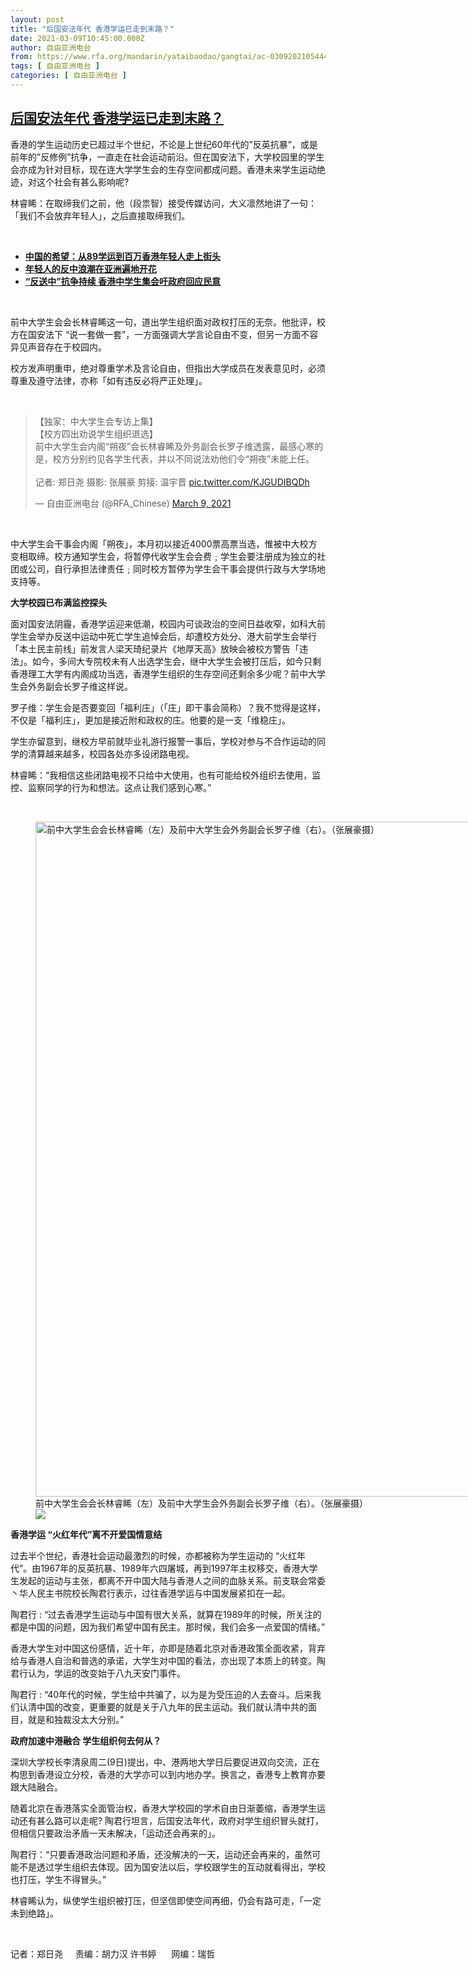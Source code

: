 ```yaml
---
layout: post
title: "后国安法年代 香港学运已走到末路？"
date: 2021-03-09T10:45:00.000Z
author: 自由亚洲电台
from: https://www.rfa.org/mandarin/yataibaodao/gangtai/ac-03092021054441.html
tags: [ 自由亚洲电台 ]
categories: [ 自由亚洲电台 ]
---
```

<!--1615286700000-->
[后国安法年代 香港学运已走到末路？](https://www.rfa.org/mandarin/yataibaodao/gangtai/ac-03092021054441.html)
------

<div>
<p>香港的学生运动历史已超过半个世纪，不论是上世纪60年代的”反英抗暴”，或是前年的”反修例”抗争，一直走在社会运动前沿。但在国安法下，大学校园里的学生会亦成为针对目标，现在连大学学生会的生存空间都成问题。香港未来学生运动绝迹，对这个社会有甚么影响呢?</p><p>林睿睎：在取缔我们之前，他（段祟智）接受传媒访问，大义凛然地讲了一句：「我们不会放弃年轻人」，之后直接取缔我们。</p><p><br/></p><ul><li><strong><a href="https://www.rfa.org/mandarin/zhuanlan/fuyouluntan/women-06212019162940.html">中国的希望：从89学运到百万香港年轻人走上街头</a></strong></li><li><strong><a href="https://www.rfa.org/mandarin/yataibaodao/junshiwaijiao/cm-10132020144451.html">年轻人的反中浪潮在亚洲遍地开花</a></strong></li><li><b><a class="external-link" href="http://www.rfa.org/mandarin/Xinwen/6-08222019134429.html"><strong>“反送中”抗争持续 香港中学生集会吁政府</strong>回应民意</a></b></li></ul><p><br/></p><p>前中大学生会会长林睿睎这一句，道出学生组织面对政权打压的无奈。他批评，校方在国安法下 “说一套做一套”，一方面强调大学言论自由不变，但另一方面不容异见声音存在于校园内。</p><p>校方发声明重申，绝对尊重学术及言论自由，但指出大学成员在发表意见时，必须尊重及遵守法律，亦称「如有违反必将严正处理」。</p><p><br/></p><blockquote class="twitter-tweet"><p dir="ltr" lang="zh">【独家：中大学生会专访上集】<br/>【校方四出劝说学生组织退选】<br/>前中大学生会内阁“朔夜”会长林睿睎及外务副会长罗子维透露，最感心寒的是，校方分别约见各学生代表，并以不同说法劝他们令“朔夜”未能上任。<br/><br/>记者: 郑日尧 摄影: 张展豪 剪接: 温宇晋 <a href="https://t.co/KJGUDIBQDh">pic.twitter.com/KJGUDIBQDh</a></p>— 自由亚洲电台 (@RFA_Chinese) <a href="https://twitter.com/RFA_Chinese/status/1369259884949106690?ref_src=twsrc%5Etfw">March 9, 2021</a></blockquote><p><br/></p><p>中大学生会干事会内阁「朔夜」，本月初以接近4000票高票当选，惟被中大校方变相取缔。校方通知学生会，将暂停代收学生会会费﹔学生会要注册成为独立的社团或公司，自行承担法律责任﹔同时校方暂停为学生会干事会提供行政与大学场地支持等。</p><p><strong>大学校园已布满监控探头</strong></p><p>面对国安法阴霾，香港学运迎来低潮，校园内可谈政治的空间日益收窄，如科大前学生会举办反送中运动中死亡学生追悼会后，却遭校方处分、港大前学生会举行「本土民主前线」前发言人梁天琦纪录片《地厚天高》放映会被校方警告「违法」。如今，多间大专院校未有人出选学生会，继中大学生会被打压后，如今只剩香港理工大学有内阁成功当选，香港学生组织的生存空间还剩余多少呢？前中大学生会外务副会长罗子维这样说。</p><p>罗子维：学生会是否要变回「福利庄」（「庄」即干事会简称）？我不觉得是这样，不仅是「福利庄」，更加是接近附和政权的庄。他要的是一支「维稳庄」。</p><p>学生亦留意到，继校方早前就毕业礼游行报警一事后，学校对参与不合作运动的同学的清算越来越多，校园各处亦多设闭路电视。</p><p>林睿睎：“我相信这些闭路电视不只给中大使用，也有可能给校外组织去使用，监控、监察同学的行为和想法。这点让我们感到心寒。”</p><p><br/></p><p><figure class="image-richtext image-inline captioned" style="width:1920px;"><img alt="前中大学生会会长林睿睎（左）及前中大学生会外务副会长罗子维（右）。（张展豪摄）" height="1080" src="https://www.rfa.org/mandarin/yataibaodao/gangtai/ac-03092021054441.html/hk-student2.jpg/@@images/a53dadb4-d407-490b-afd3-a36ef4a664a8.jpeg" title="hk-student2.jpg" width="1920"/><figcaption class="image-caption">前中大学生会会长林睿睎（左）及前中大学生会外务副会长罗子维（右）。（张展豪摄）</figcaption><small></small><div id="zoomattribute"><a data-caption="前中大学生会会长林睿睎（左）及前中大学生会外务副会长罗子维（右）。（张展豪摄）" data-fancybox="" href="https://www.rfa.org/mandarin/yataibaodao/gangtai/ac-03092021054441.html/hk-student2.jpg" id="single_image" title="前中大学生会会长林睿睎（左）及前中大学生会外务副会长罗子维（右）。（张展豪摄）"><img src="/++plone++rfa-resources/img/icon-zoom.png"/></a></div></figure></p><p><strong>香港学运 “火红年代”离不开爱国情意结</strong></p><p>过去半个世纪，香港社会运动最激烈的时候，亦都被称为学生运动的 “火红年代”。由1967年的反英抗暴、1989年六四屠城，再到1997年主权移交，香港大学生发起的运动与主张，都离不开中国大陆与香港人之间的血脉关系。前支联会常委丶华人民主书院校长陶君行表示，过往香港学运与中国发展紧扣在一起。</p><p>陶君行 : “过去香港学生运动与中国有很大关系，就算在1989年的时候，所关注的都是中国的问题，因为我们希望中国有民主。那时候，我们会多一点爱国的情绪。”</p><p>香港大学生对中国这份感情，近十年，亦即是随着北京对香港政策全面收紧，背弃给与香港人自治和普选的承诺，大学生对中国的看法，亦出现了本质上的转变。陶君行认为，学运的改变始于八九天安门事件。</p><p>陶君行 : “40年代的时候，学生给中共骗了，以为是为受压迫的人去奋斗。后来我们认清中国的改变，更重要的就是关于八九年的民主运动。我们就认清中共的面目，就是和独裁没太大分别。”</p><p><strong>政府加速中港融合 学生组织何去何从？</strong></p><p>深圳大学校长李清泉周二(9日)提出，中、港两地大学日后要促进双向交流，正在构思到香港设立分校，香港的大学亦可以到内地办学。换言之，香港专上教育亦要跟大陆融合。</p><p>随着北京在香港落实全面管治权，香港大学校园的学术自由日渐萎缩，香港学生运动还有甚么路可以走呢? 陶君行坦言，后国安法年代，政府对学生组织冒头就打，但相信只要政治矛盾一天未解决，「运动还会再来的」。</p><p>陶君行：“只要香港政治问题和矛盾，还没解决的一天，运动还会再来的，虽然可能不是透过学生组织去体现。因为国安法以后，学校跟学生的互动就看得出，学校也打压，学生不得冒头。”</p><p>林睿睎认为，纵使学生组织被打压，但坚信即使空间再细，仍会有路可走，「一定未到绝路」。</p><p><br/></p><p>记者：郑日尧     责编：胡力汉 许书婷      网编：瑞哲</p>
</div>
